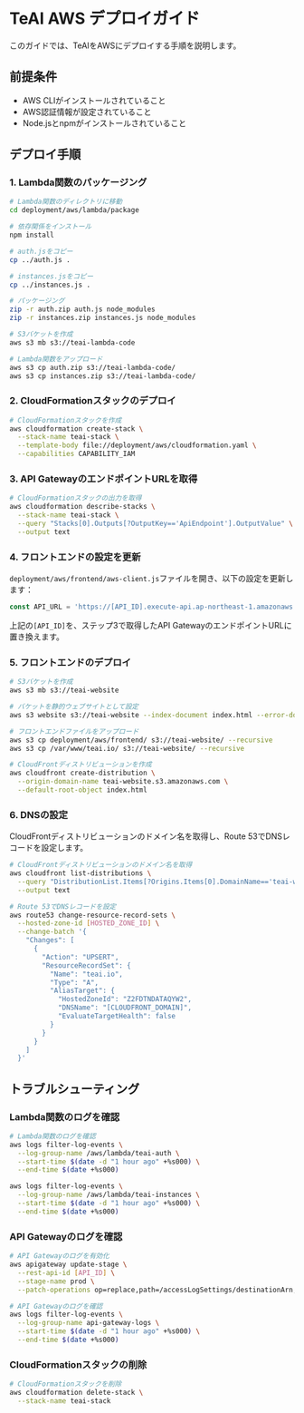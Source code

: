 # TeAI AWS デプロイガイド

このガイドでは、TeAIをAWSにデプロイする手順を説明します。

## 前提条件

- AWS CLIがインストールされていること
- AWS認証情報が設定されていること
- Node.jsとnpmがインストールされていること

## デプロイ手順

### 1. Lambda関数のパッケージング

```bash
# Lambda関数のディレクトリに移動
cd deployment/aws/lambda/package

# 依存関係をインストール
npm install

# auth.jsをコピー
cp ../auth.js .

# instances.jsをコピー
cp ../instances.js .

# パッケージング
zip -r auth.zip auth.js node_modules
zip -r instances.zip instances.js node_modules

# S3バケットを作成
aws s3 mb s3://teai-lambda-code

# Lambda関数をアップロード
aws s3 cp auth.zip s3://teai-lambda-code/
aws s3 cp instances.zip s3://teai-lambda-code/
```

### 2. CloudFormationスタックのデプロイ

```bash
# CloudFormationスタックを作成
aws cloudformation create-stack \
  --stack-name teai-stack \
  --template-body file://deployment/aws/cloudformation.yaml \
  --capabilities CAPABILITY_IAM
```

### 3. API GatewayのエンドポイントURLを取得

```bash
# CloudFormationスタックの出力を取得
aws cloudformation describe-stacks \
  --stack-name teai-stack \
  --query "Stacks[0].Outputs[?OutputKey=='ApiEndpoint'].OutputValue" \
  --output text
```

### 4. フロントエンドの設定を更新

`deployment/aws/frontend/aws-client.js`ファイルを開き、以下の設定を更新します：

```javascript
const API_URL = 'https://[API_ID].execute-api.ap-northeast-1.amazonaws.com/prod';
```

上記の`[API_ID]`を、ステップ3で取得したAPI GatewayのエンドポイントURLに置き換えます。

### 5. フロントエンドのデプロイ

```bash
# S3バケットを作成
aws s3 mb s3://teai-website

# バケットを静的ウェブサイトとして設定
aws s3 website s3://teai-website --index-document index.html --error-document error.html

# フロントエンドファイルをアップロード
aws s3 cp deployment/aws/frontend/ s3://teai-website/ --recursive
aws s3 cp /var/www/teai.io/ s3://teai-website/ --recursive

# CloudFrontディストリビューションを作成
aws cloudfront create-distribution \
  --origin-domain-name teai-website.s3.amazonaws.com \
  --default-root-object index.html
```

### 6. DNSの設定

CloudFrontディストリビューションのドメイン名を取得し、Route 53でDNSレコードを設定します。

```bash
# CloudFrontディストリビューションのドメイン名を取得
aws cloudfront list-distributions \
  --query "DistributionList.Items[?Origins.Items[0].DomainName=='teai-website.s3.amazonaws.com'].DomainName" \
  --output text

# Route 53でDNSレコードを設定
aws route53 change-resource-record-sets \
  --hosted-zone-id [HOSTED_ZONE_ID] \
  --change-batch '{
    "Changes": [
      {
        "Action": "UPSERT",
        "ResourceRecordSet": {
          "Name": "teai.io",
          "Type": "A",
          "AliasTarget": {
            "HostedZoneId": "Z2FDTNDATAQYW2",
            "DNSName": "[CLOUDFRONT_DOMAIN]",
            "EvaluateTargetHealth": false
          }
        }
      }
    ]
  }'
```

## トラブルシューティング

### Lambda関数のログを確認

```bash
# Lambda関数のログを確認
aws logs filter-log-events \
  --log-group-name /aws/lambda/teai-auth \
  --start-time $(date -d "1 hour ago" +%s000) \
  --end-time $(date +%s000)

aws logs filter-log-events \
  --log-group-name /aws/lambda/teai-instances \
  --start-time $(date -d "1 hour ago" +%s000) \
  --end-time $(date +%s000)
```

### API Gatewayのログを確認

```bash
# API Gatewayのログを有効化
aws apigateway update-stage \
  --rest-api-id [API_ID] \
  --stage-name prod \
  --patch-operations op=replace,path=/accessLogSettings/destinationArn,value=arn:aws:logs:ap-northeast-1:495350830663:log-group:api-gateway-logs

# API Gatewayのログを確認
aws logs filter-log-events \
  --log-group-name api-gateway-logs \
  --start-time $(date -d "1 hour ago" +%s000) \
  --end-time $(date +%s000)
```

### CloudFormationスタックの削除

```bash
# CloudFormationスタックを削除
aws cloudformation delete-stack \
  --stack-name teai-stack
```